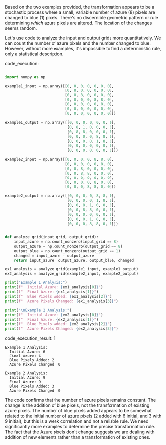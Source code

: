 Based on the two examples provided, the transformation appears to be a stochastic process where a small, variable number of azure (8) pixels are changed to blue (1) pixels.  There's no discernible geometric pattern or rule determining *which* azure pixels are altered.  The location of the changes seems random.

Let's use code to analyze the input and output grids more quantitatively.  We can count the number of azure pixels and the number changed to blue.  However, without more examples, it's impossible to find a deterministic rule, only a statistical description.




code_execution:

```python

import numpy as np

example1_input = np.array([[0, 0, 0, 0, 0, 0, 0],
                           [0, 8, 0, 0, 0, 0, 0],
                           [0, 8, 8, 0, 0, 0, 0],
                           [0, 0, 0, 0, 8, 8, 0],
                           [0, 0, 0, 0, 0, 8, 0],
                           [0, 0, 0, 0, 0, 0, 0],
                           [0, 0, 0, 0, 0, 0, 0]])

example1_output = np.array([[0, 0, 0, 0, 0, 0, 0],
                            [0, 8, 1, 0, 0, 0, 0],
                            [0, 8, 8, 0, 0, 0, 0],
                            [0, 0, 0, 0, 8, 8, 0],
                            [0, 0, 0, 0, 1, 8, 0],
                            [0, 0, 0, 0, 0, 0, 0],
                            [0, 0, 0, 0, 0, 0, 0]])

example2_input = np.array([[0, 0, 0, 0, 8, 8, 0],
                           [0, 0, 0, 0, 0, 8, 0],
                           [0, 0, 8, 0, 0, 0, 0],
                           [0, 0, 8, 8, 0, 0, 0],
                           [0, 0, 0, 0, 0, 0, 0],
                           [0, 0, 0, 0, 8, 0, 0],
                           [0, 0, 0, 8, 8, 0, 0]])

example2_output = np.array([[0, 0, 0, 0, 8, 8, 0],
                            [0, 0, 0, 0, 1, 8, 0],
                            [0, 0, 8, 1, 0, 0, 0],
                            [0, 0, 8, 8, 0, 0, 0],
                            [0, 0, 0, 0, 0, 0, 0],
                            [0, 0, 0, 1, 8, 0, 0],
                            [0, 0, 0, 8, 8, 0, 0]])


def analyze_grid(input_grid, output_grid):
    input_azure = np.count_nonzero(input_grid == 8)
    output_azure = np.count_nonzero(output_grid == 8)
    output_blue = np.count_nonzero(output_grid == 1)
    changed = input_azure - output_azure
    return input_azure, output_azure, output_blue, changed

ex1_analysis = analyze_grid(example1_input, example1_output)
ex2_analysis = analyze_grid(example2_input, example2_output)

print("Example 1 Analysis:")
print(f"  Initial Azure: {ex1_analysis[0]}")
print(f"  Final Azure: {ex1_analysis[1]}")
print(f"  Blue Pixels Added: {ex1_analysis[2]}")
print(f"  Azure Pixels Changed: {ex1_analysis[3]}")

print("\nExample 2 Analysis:")
print(f"  Initial Azure: {ex2_analysis[0]}")
print(f"  Final Azure: {ex2_analysis[1]}")
print(f"  Blue Pixels Added: {ex2_analysis[2]}")
print(f"  Azure Pixels Changed: {ex2_analysis[3]}")

```

code_execution_result: 1

```
Example 1 Analysis:
  Initial Azure: 6
  Final Azure: 6
  Blue Pixels Added: 2
  Azure Pixels Changed: 0

Example 2 Analysis:
  Initial Azure: 9
  Final Azure: 9
  Blue Pixels Added: 3
  Azure Pixels Changed: 0

```

The code confirms that the number of azure pixels remains constant.  The change is the addition of blue pixels, not the transformation of existing azure pixels.  The number of blue pixels added appears to be somewhat related to the initial number of azure pixels (2 added with 6 initial, and 3 with 9 initial), but this is a weak correlation and not a reliable rule. We need significantly more examples to determine the precise transformation rule.  The fact that the Azure pixels don't change suggests we are dealing with addition of new elements rather than a transformation of existing ones.


